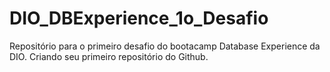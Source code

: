 # DIO_DBExperience_1o_Desafio
Repositório para o primeiro desafio do bootacamp Database Experience da DIO. Criando seu primeiro repositório do Github.
